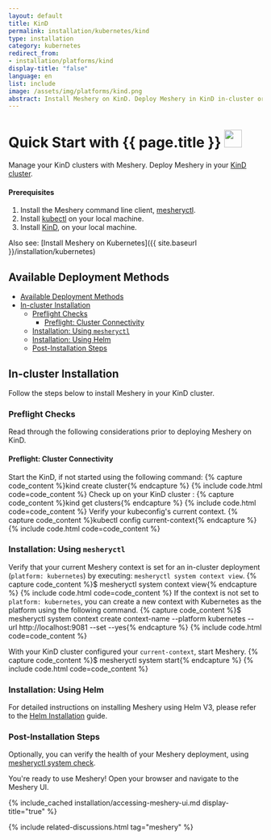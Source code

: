 ```yaml
---
layout: default
title: KinD
permalink: installation/kubernetes/kind
type: installation
category: kubernetes
redirect_from:
- installation/platforms/kind
display-title: "false"
language: en
list: include
image: /assets/img/platforms/kind.png
abstract: Install Meshery on KinD. Deploy Meshery in KinD in-cluster or outside of KinD out-of-cluster.
---
```


<h1>Quick Start with {{ page.title }} <img src="{{ page.image }}" style="width:35px;height:35px;" /></h1>

Manage your KinD clusters with Meshery. Deploy Meshery in your [KinD cluster](#in-cluster-installation).

<div class="prereqs"><h4>Prerequisites</h4>
<ol>
<li>Install the Meshery command line client, <a href="{{ site.baseurl }}/installation/mesheryctl" class="meshery-light">mesheryctl</a>.</li>
<li>Install <a href="https://kubernetes.io/docs/tasks/tools/">kubectl</a> on your local machine.</li>
<li>Install <a href="https://kind.sigs.k8s.io/docs/user/quick-start/#installation">KinD</a>, on your local machine.</li>
</ol>
</div>

Also see: [Install Meshery on Kubernetes]({{ site.baseurl }}/installation/kubernetes)

## Available Deployment Methods

- [Available Deployment Methods](#available-deployment-methods)
- [In-cluster Installation](#in-cluster-installation)
  - [Preflight Checks](#preflight-checks)
    - [Preflight: Cluster Connectivity](#preflight-cluster-connectivity)
  - [Installation: Using `mesheryctl`](#installation-using-mesheryctl)
  - [Installation: Using Helm](#installation-using-helm)
  - [Post-Installation Steps](#post-installation-steps)

## In-cluster Installation

Follow the steps below to install Meshery in your KinD cluster.

### Preflight Checks

Read through the following considerations prior to deploying Meshery on KinD.

#### Preflight: Cluster Connectivity

Start the KinD, if not started using the following command:
{% capture code_content %}kind create cluster{% endcapture %}
{% include code.html code=code_content %}
Check up on your KinD cluster :
{% capture code_content %}kind get clusters{% endcapture %}
{% include code.html code=code_content %}
Verify your kubeconfig's current context.
{% capture code_content %}kubectl config current-context{% endcapture %}
{% include code.html code=code_content %}

### Installation: Using `mesheryctl`

Verify that your current Meshery context is set for an in-cluster deployment (`platform: kubernetes`) by executing:
`mesheryctl system context view`.
{% capture code_content %}$ mesheryctl system context view{% endcapture %}
{% include code.html code=code_content %}
If the context is not set to `platform: kubernetes`, you can create a new context with Kubernetes as the platform using the following command.
{% capture code_content %}$ mesheryctl system context create context-name --platform kubernetes --url http://localhost:9081 --set --yes{% endcapture %}
{% include code.html code=code_content %}

With your KinD cluster configured your `current-context`, start Meshery.
{% capture code_content %}$ mesheryctl system start{% endcapture %}
{% include code.html code=code_content %}

### Installation: Using Helm

For detailed instructions on installing Meshery using Helm V3, please refer to the [Helm Installation](/installation/kubernetes/helm) guide.

### Post-Installation Steps

Optionally, you can verify the health of your Meshery deployment, using <a href='/reference/mesheryctl/system/check'>mesheryctl system check</a>.

You're ready to use Meshery! Open your browser and navigate to the Meshery UI.

{% include_cached installation/accessing-meshery-ui.md display-title="true" %}

{% include related-discussions.html tag="meshery" %}